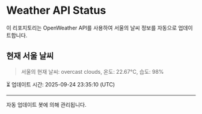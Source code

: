 
# Weather API Status

이 리포지토리는 OpenWeather API를 사용하여 서울의 날씨 정보를 자동으로 업데이트합니다.

## 현재 서울 날씨
> 서울의 현재 날씨: overcast clouds, 온도: 22.67°C, 습도: 98%

⏳ 업데이트 시간: 2025-09-24 23:35:10 (UTC)

---
자동 업데이트 봇에 의해 관리됩니다.
